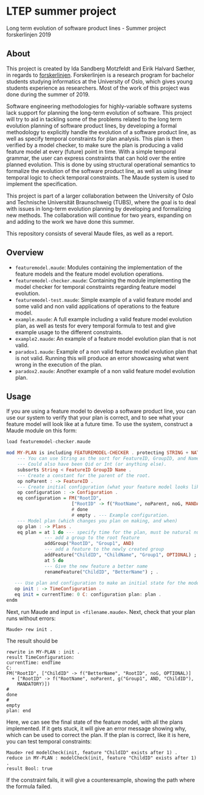 # LTEP summer project

Long term evolution of software product lines - Summer project forskerlinjen 2019

## About

This project is created by Ida Sandberg Motzfeldt and Eirik Halvard Sæther, in regards to [forskerlinjen](https://www.uio.no/studier/program/forskerlinjen-informatikk-1/). Forskerlinjen is a research program for bachelor students studying informatics at the University of Oslo, which gives young students experience as researchers. Most of the work of this project was done during the summer of 2019. 

Software engineering methodologies for highly-variable software systems lack support for planning the long-term evolution of software. This project will try to aid in tackling some of the problems related to the long term evolution planning of software product lines, by developing a formal methodology to explicitly handle the evolution of a software product line, as well as specify temporal constraints for plan analysis. This plan is then verified by a model checker, to make sure the plan is producing a valid feature model at every (future) point in time. With a simple temporal grammar, the user can express constraints that can hold over the entire planned evolution. This is done by using structural operational semantics to formalize the evolution of the software product line, as well as using linear temporal logic to check temporal constraints. The Maude system is used to implement the specification. 

This project is part of a larger collaboration between the University of Oslo and Technische Universität Braunschweig (TUBS), where the goal is to deal with issues in long-term evolution planning by developing and formalizing new methods. The collaboration will continue for two years, expanding on and adding to the work we have done this summer. 

This repository consists of several Maude files, as well as a report.

## Overview

- `featuremodel.maude`: Modules containing the implementation of the feature models and the feature model evolution operations.
- `featuremodel-checker.maude`: Containing the module implementing the model checker for temporal constraints regarding feature model evolution.
- `featuremodel-test.maude`: Simple example of a valid feature model and some valid and non valid applications of operations to the feature model.
- `example.maude`: A full example including a valid feature model evolution plan, as well as tests for every temporal formula to test and give example usage to the different constraints.
- `example2.maude`:  An example of a feature model evolution plan that is not valid.
- `paradox1.maude`: Example of a non valid feature model evolution plan that is not valid. Running this will produce an error showcasing what went wrong in the execution of the plan.
- `paradox2.maude`: Another example of a non valid feature model evolution plan.

## Usage

If you are using a feature model to develop a software product line, you can use our system to verify that your plan is correct, and to see what your feature model will look like at a future time. To use the system, construct a Maude module on this form:

```haskell
load featuremodel-checker.maude

mod MY-PLAN is including FEATUREMODEL-CHECKER . protecting STRING + NAT .
    --- You can use String as the sort for FeatureID, GroupID, and Name. 
    --- Could also have been Qid or Int (or anything else). 
    subsorts String < FeatureID GroupID Name . 
    --- Create a constant for the parent of the root. 
    op noParent : -> FeatureID . 
    --- Create initial configuration (what your feature model looks like now)
    op configuration : -> Configuration .
    eq configuration = FM("RootID", 
                        ["RootID" -> f("RootName", noParent, noG, MANDATORY)])
                        # done 
                        # empty . --- Example configuration.  
    --- Model plan (which changes you plan on making, and when)
    op plan : -> Plans .
    eq plan = at 1 do --- specify time for the plan, must be natural number
              --- add a group to the root feature
              addGroup("RootID", "Group1", AND) 
              --- add a feature to the newly created group
              addFeature("ChildID", "ChildName", "Group1", OPTIONAL) ; ;; 
              at 5 do
              --- Give the new feature a better name
              renameFeature("ChildID", "BetterName") ; .
   
   --- Use plan and configuration to make an initial state for the model checker
   op init : -> TimeConfiguration .
   eq init = currentTime: 0 C: configuration plan: plan .
endm
```

Next, run Maude and input `in <filename.maude>`. Next, check that your plan runs without errors:
```
Maude> rew init .
```

The result should be 

```
rewrite in MY-PLAN : init .
result TimeConfiguration: 
currentTime: endTime
C: 
FM("RootID", ["ChildID" -> f("BetterName", "RootID", noG, OPTIONAL)]
  + ["RootID" -> f("RootName", noParent, g("Group1", AND, "ChildID"),
    MANDATORY)])
#
done
#
empty
plan: end
```

Here, we can see the final state of the feature model, with all the plans implemented. If it gets stuck, it will give an error message showing why, which can be used to correct the plan. If the plan is correct, like it is here, you can test temporal constraints:

```
Maude> red modelCheck(init, feature "ChildID" exists after 1) .
reduce in MY-PLAN : modelCheck(init, feature "ChildID" exists after 1) .
result Bool: true
```

If the constraint fails, it will give a counterexample, showing the path where the formula failed.
